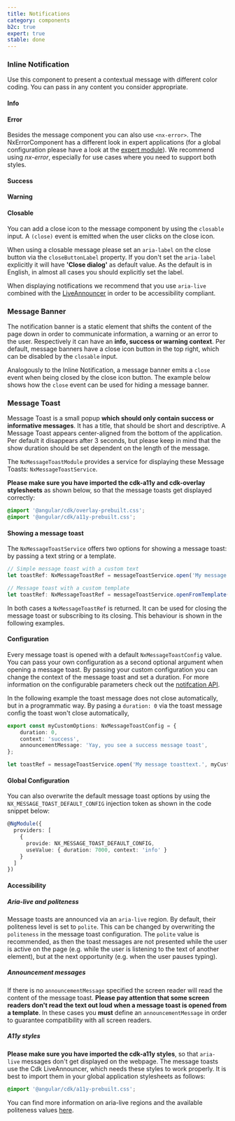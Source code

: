 ```yaml
---
title: Notifications
category: components
b2c: true
expert: true
stable: done
---
```



### Inline Notification

Use this component to present a contextual message with different color coding. You can pass in any content you consider appropriate.

#### Info

<!-- example(message-info) -->

#### Error

Besides the message component you can also use `<nx-error>`. The NxErrorComponent has a different look in expert applications (for a global configuration please have a look at the [expert module](./documentation/config/overview)). We recommend using _nx-error_, especially for use cases where you need to support both styles.

<!-- example(message-error) -->

#### Success

<!-- example(message-success) -->

#### Warning

<!-- example(message-warning) -->

#### Closable

You can add a close icon to the message component by using the `closable` input. A `(close)` event is emitted when the user clicks on the close icon.

When using a closable message please set an `aria-label` on the close button via the `closeButtonLabel` property. If you don't set the `aria-label` explicitly it will have **'Close dialog'** as default value. As the default is in English, in almost all cases you should explicitly set the label.

When displaying notifications we recommend that you use `aria-live` combined with the [LiveAnnouncer](https://material.angular.io/cdk/a11y/api) in order to be accessibility compliant.

<!-- example(message-closable) -->

### Message Banner

The notification banner is a static element that shifts the content of the page down in order to communicate information, a warning or an error to the user. Respectively it can have an **info, success or warning context**. Per default, message banners have a close icon button in the top right, which can be disabled by the `closable` input.

Analogously to the Inline Notification, a message banner emits a `close` event when being closed by the close icon button. The example below shows how the `close` event can be used for hiding a message banner.

<!-- example(message-banner) -->

### Message Toast

Message Toast is a small popup **which should only contain success or informative messages**. It has a title, that should be short and descriptive. A Message Toast appears center-aligned from the bottom of the application. Per default it disappears after 3 seconds, but please keep in mind that the show duration should be set dependent on the length of the message.

The `NxMessageToastModule` provides a service for displaying these Message Toasts: `NxMessageToastService`.

**Please make sure you have imported the cdk-a11y and cdk-overlay stylesheets** as shown below, so that the message toasts get displayed correctly:

```scss
@import '@angular/cdk/overlay-prebuilt.css';
@import '@angular/cdk/a11y-prebuilt.css';
```

#### Showing a message toast

The `NxMessageToastService` offers two options for showing a message toast: by passing a text string or a template.

```ts
// Simple message toast with a custom text
let toastRef: NxMessageToastRef = messageToastService.open('My message toasttext');

// Message toast with a custom template
let toastRef: NxMessageToastRef = messageToastService.openFromTemplate(myTemplateRef);
```

In both cases a `NxMessageToastRef` is returned. It can be used for closing the message toast or subscribing to its closing. This behaviour is shown in the following examples.

<!-- example(message-toast-opening) -->

#### Configuration

Every message toast is opened with a default `NxMessageToastConfig` value. You can pass your own configuration as a second optional argument when opening a message toast. By passing your custom configuration you can change the context of the message toast and set a duration. For more information on the configurable parameters check out the [notifcation API](./documentation/notifications/api).

In the following example the toast message does not close automatically, but in a programmatic way. By pasing a `duration: 0` via the toast message config the toast won't close automatically,

```ts
export const myCustomOptions: NxMessageToastConfig = {
    duration: 0,
    context: 'success',
    announcementMessage: 'Yay, you see a success message toast',
};

let toastRef = messageToastService.open('My message toasttext.', myCustomOptions);
```

<!-- example(message-toast-custom-settings) -->

#### Global Configuration

You can also overwrite the default message toast options by using the `NX_MESSAGE_TOAST_DEFAULT_CONFIG` injection token as shown in the code snippet below:

```ts
@NgModule({
  providers: [
    {
      provide: NX_MESSAGE_TOAST_DEFAULT_CONFIG,
      useValue: { duration: 7000, context: 'info' }
    }
  ]
})
```

#### Accessibility

##### Aria-live and politeness

Message toasts are announced via an `aria-live` region. By default, their politeness level is set to `polite`. This can be changed by overwriting the `politeness` in the message toast configuration. The `polite` value is recommended, as then the toast messages are not presented while the user is active on the page (e.g. while the user is listening to the text of another element), but at the next opportunity (e.g. when the user pauses typing).

##### Announcement messages

If there is no `announcementMessage` specified the screen reader will read the content of the message toast. **Please pay attention that some screen readers don't read the text out loud when a message toast is opened from a template**. In these cases you **must** define an `announcementMessage` in order to guarantee compatibility with all screen readers.

##### A11y styles

**Please make sure you have imported the cdk-a11y styles**, so that `aria-live` messages don't get displayed on the webpage. The message toasts use the Cdk LiveAnnouncer, which needs these styles to work properly. It is best to import them in your global application stylesheets as follows:

```scss
@import '@angular/cdk/a11y-prebuilt.css';
```

You can find more information on aria-live regions and the available politeness values [here](https://www.w3.org/WAI/PF/aria-1.1/states_and_properties#aria-live).

